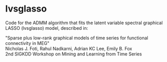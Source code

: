 # lvsglasso
Code for the ADMM algorithm that fits the latent variable spectral graphical LASSO (lvsglasso) model, described in:

"Sparse plus low-rank graphical models of time series for functional connectivity in MEG"  
Nicholas J. Foti, Rahul Nadkarni, Adrian KC Lee, Emily B. Fox  
2nd SIGKDD Workshop on Mining and Learning from Time Series
